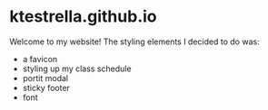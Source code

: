 # ktestrella.github.io
Welcome to my website!
The styling elements I decided to do was:
- a favicon
- styling up my class schedule
- portit modal
- sticky footer
- font
 
